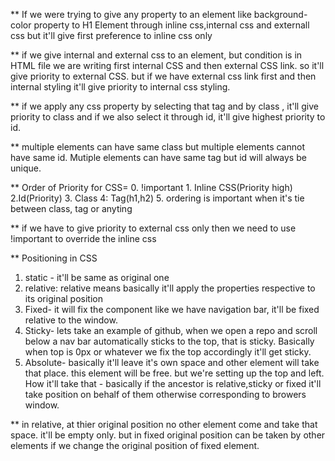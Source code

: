 \*\* If we were trying to give any property to an element like background-color property to H1 Element through inline css,internal css and externall css but it'll give first preference to inline css only

\*\* if we give internal and external css to an element, but condition is in HTML file we are writing first internal CSS and then external CSS link. so it'll give priority to external CSS. but if we have external css link first and then internal styling it'll give priority to internal css styling.

\*\* if we apply any css property by selecting that tag and by class , it'll give priority to class and if we also select it through id, it'll give highest priority to id.

\*\* multiple elements can have same class but multiple elements cannot have same id. Mutiple elements can have same tag but id will always be unique.

\*\* Order of Priority for CSS= 0. !important 1. Inline CSS(Priority high) 2.Id(Priority) 3. Class 4: Tag(h1,h2) 5. ordering is important when it's tie between class, tag or anyting

\*\* if we have to give priority to external css only then we need to use !important to override the inline css

\*\* Positioning in CSS

1. static - it'll be same as original one
2. relative: relative means basically it'll apply the properties respective to its original position
3. Fixed- it will fix the component like we have navigation bar, it'll be fixed relative to the window.
4. Sticky- lets take an example of github, when we open a repo and scroll below a nav bar automatically sticks to the top, that is sticky. Basically when top is 0px or whatever we fix the top accordingly it'll get sticky.
5. Absolute- basically it'll leave it's own space and other element will take that place. this element will be free. but we're setting up the top and left. How it'll take that - basically if the ancestor is relative,sticky or fixed it'll take position on behalf of them otherwise corresponding to browers window.

\*\* in relative, at thier original position no other element come and take that space. it'll be empty only. but in fixed original position can be taken by other elements if we change the original position of fixed element.
